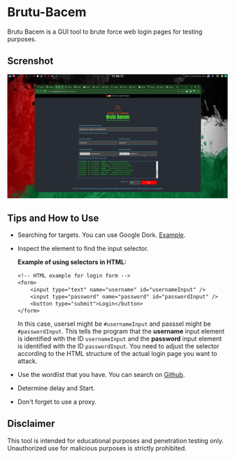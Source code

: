 # Brutu-Bacem
Brutu Bacem is a GUI tool to brute force web login pages for testing purposes.

## Screnshot
<img width="700px" src="https://github.com/hangga/Brutu-Bacem/blob/main/brutu-baem-web-blur.png?raw=true"/>

## Tips and How to Use
- Searching for targets. You can use Google Dork. <a target="_blank" href="https://www.google.com/search?q=inurl%3A+%22admin%22+%22co.il%22">Example</a>.
- Inspect the element to find the input selector.
 
  **Example of using selectors in HTML:**

  ```
  <!-- HTML example for login form -->
  <form>
      <input type="text" name="username" id="usernameInput" />
      <input type="password" name="password" id="passwordInput" />
      <button type="submit">Login</button>
  </form>
  ```
  In this case, usersel might be `#usernameInput` and passsel might be `#passwordInput`. This tells the program that the **username** input element is identified with the ID `usernameInput` and the **password** input element is identified with the ID `passwordInput`. You need to adjust the selector according to the HTML structure of the actual login page you want to attack.

- Use the wordlist that you have. You can search on <a href="https://github.com/topics/password-list?o=desc&s=updated"> Github</a>.
- Determine delay and Start.
- Don't forget to use a proxy.

## Disclaimer
This tool is intended for educational purposes and penetration testing only. Unauthorized use for malicious purposes is strictly prohibited.
